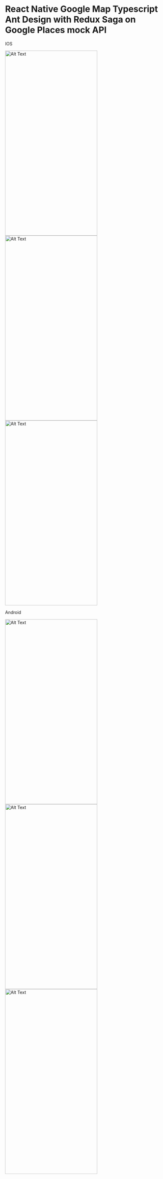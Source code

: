 # React Native Google Map Typescript Ant Design with Redux Saga on Google Places mock API

IOS

<img src="https://github.com/user-attachments/assets/eac13498-0c1c-42d7-bd41-acb646c99985" alt="Alt Text" width="300" height="600">
<img src="https://github.com/user-attachments/assets/99c08e4f-d028-4581-a3b5-554a8c08341b" alt="Alt Text" width="300" height="600">
<img src="https://github.com/user-attachments/assets/b6cd7311-5b26-44e1-963f-8db2b1132931" alt="Alt Text" width="300" height="600">

Android

<img src="https://github.com/user-attachments/assets/a6a0ad5d-e5af-4f33-9a47-459829c4d5a9" alt="Alt Text" width="300" height="600">
<img src="https://github.com/user-attachments/assets/636333f8-5623-40e8-9867-4671e2274042" alt="Alt Text" width="300" height="600">
<img src="https://github.com/user-attachments/assets/13654191-c127-48ad-b02a-3625b2bb41dc" alt="Alt Text" width="300" height="600">
